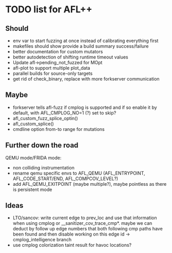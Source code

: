 # TODO list for AFL++

## Should

 - env var to start fuzzing at once instead of calibrating everything first
 - makefiles should show provide a build summary success/failure
 - better documentation for custom mutators
 - better autodetection of shifting runtime timeout values
 - Update afl->pending_not_fuzzed for MOpt
 - afl-plot to support multiple plot_data
 - parallel builds for source-only targets
 - get rid of check_binary, replace with more forkserver communication

## Maybe

 - forkserver tells afl-fuzz if cmplog is supported and if so enable
   it by default, with AFL_CMPLOG_NO=1 (?) set to skip?
 - afl_custom_fuzz_splice_optin()
 - afl_custom_splice()
 - cmdline option from-to range for mutations

## Further down the road

QEMU mode/FRIDA mode:
 - non colliding instrumentation
 - rename qemu specific envs to AFL_QEMU (AFL_ENTRYPOINT, AFL_CODE_START/END,
   AFL_COMPCOV_LEVEL?)
 - add AFL_QEMU_EXITPOINT (maybe multiple?), maybe pointless as there is
   persistent mode

## Ideas

 - LTO/sancov: write current edge to prev_loc and use that information when
   using cmplog or __sanitizer_cov_trace_cmp*. maybe we can deduct by follow up
   edge numbers that both following cmp paths have been found and then disable
   working on this edge id -> cmplog_intelligence branch
 - use cmplog colorization taint result for havoc locations?
